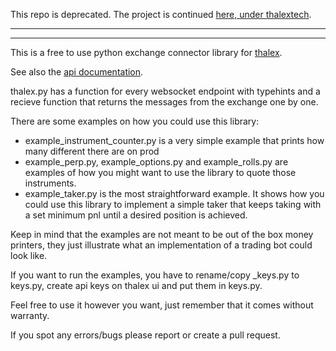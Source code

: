 This repo is deprecated. The project is continued [here, under thalextech](https://github.com/thalextech/thalex_py).

---
***

This is a free to use python exchange connector library for [thalex](https://www.thalex.com).

See also the [api documentation](https://www.thalex.com/docs/).

thalex.py has a function for every websocket endpoint with typehints and a recieve function 
that returns the messages from the exchange one by one.

There are some examples on how you could use this library:
- example_instrument_counter.py is a very simple example that prints how many different there are on prod
- example_perp.py, example_options.py and example_rolls.py are examples of how you might want to use the library to
quote those instruments.
- example_taker.py is the most straightforward example. It shows how you could use this library to implement a 
simple taker that keeps taking with a set minimum pnl until a desired position is achieved.

Keep in mind that the examples are not meant to be out of the box money printers, 
they just illustrate what an implementation of a trading bot could look like.

If you want to run the examples, you have to rename/copy _keys.py to keys.py, 
create api keys on thalex ui and put them in keys.py.

Feel free to use it however you want, just remember that it comes without warranty.

If you spot any errors/bugs please report or create a pull request.
